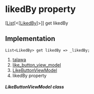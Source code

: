 
<div>

# likedBy property

</div>



[[List](https://api.flutter.dev/flutter/dart-core/List-class.html)[\<[[LikedBy](../../models_post_post_model/LikedBy-class.md)]\>]]
get likedBy



## Implementation

``` language-dart
List<LikedBy> get likedBy => _likedBy;
```








1.  [talawa](../../index.md)
2.  [like_button_view_model](../../view_model_widgets_view_models_like_button_view_model/)
3.  [LikeButtonViewModel](../../view_model_widgets_view_models_like_button_view_model/LikeButtonViewModel-class.md)
4.  likedBy property

##### LikeButtonViewModel class







